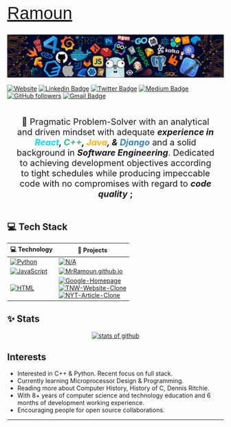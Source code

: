 <!-- markdownlint-disable -->
<link rel="preconnect" href="https://fonts.googleapis.com">
<link rel="preconnect" href="https://fonts.gstatic.com" crossorigin>
<link href="https://fonts.googleapis.com/css2?family=Changa:wght@200;300;400;500;600;700;800&display=swap" rel="stylesheet">

<h1 style="font-family: 'Changa', sans-serif; font-size: 40px; font-weight: 500;"><a href="https://ramoun.me">Ramoun</a></h1>

![cover](/images/cover.png)

[![Website](https://img.shields.io/badge/ramoun.me--yellow?style=social&logo=Firefox)](https://www.ramoun.me/)
[![Linkedin Badge](https://img.shields.io/badge/-Ramoun-blue?style=social&logo=Linkedin&logoColor=blue&link=https://www.linkedin.com/in/ramoun)](https://www.linkedin.com/in/ramoun/) [![Twitter Badge](https://img.shields.io/badge/-@ramoun16-1ca0f1?style=social&logo=twitter&logoColor=blue&link=https://twitter.com/ramoun16)](https://twitter.com/ramoun16) [![Medium Badge](https://img.shields.io/badge/-@ramoun-1ca0f1?style=social&logo=Medium&logoColor=black&link=https://medium.com/@ramoun)](https://medium.com/@ramoun) [![GitHub followers](https://img.shields.io/github/followers/MrRamoun?label=Follow%20on%20Github&style=social)](https://github.com/MrRamoun/?tab=follow) [![Gmail Badge](https://img.shields.io/badge/-Ramoun-c14438?style=social&logo=Gmail&logoColor=red&link=mailto:omartarekramoun@gmail.com)](mailto:omartarekramoun@gmail.com)

<p align="center" style="background-size:cover; position:relative; padding: 20px; font-size: 20px">
👋 Pragmatic Problem-Solver with an analytical and driven mindset with adequate <b><i>experience in <span style="color:#00D8FF;">React</span>, <span style="color:#41B883;"> C++</span>, <span style="color:#FDB40D;">Java</span>,  & <span style="color:#3981BF;"> Django</span></i></b> and a solid background in <b><i>Software Engineering</i></b>. Dedicated to achieving development objectives according to tight schedules while producing impeccable code with no compromises with regard to <b><i>code quality</i></b> <b>;</b>
</p>

## 💻 Tech Stack

<!-- START OF PROFILE STACK, DO NOT REMOVE -->
<table align="center">
<thead>
<tr>
<th>💻 <strong>Technology</strong></th>
<th>🚀 <strong>Projects</strong></th>
</tr>
</thead>
<tbody>
<tr>
<td><a href="https://www.python.org/"><img src="https://img.shields.io/static/v1?label=&amp;message=Python&amp;color=3C78A9&amp;logo=python&amp;logoColor=FFFFFF" alt="Python"></a></td>
<td><a href="https://github.com/HackClub-NMIT/hackbout-certificate-generator"><img src="https://img.shields.io/static/v1?label=Not-Availabile-Yet&amp;message=%20&amp;color=000605&amp;logo=github&amp;logoColor=white&amp;labelColor=000605" alt="N/A"></a></td>
</tr>
<tr>
<td><a href="https://developer.mozilla.org/en-US/docs/Web/JavaScript"><img src="https://img.shields.io/static/v1?label=&amp;message=JavaScript&amp;color=F1E05A&amp;logo=javascript&amp;logoColor=FFFFFF" alt="JavaScript"></a></td>
<td><a href="https://github.com/MrRamoun/MrRamoun.github.io"><img src="https://img.shields.io/static/v1?label=MrRamoun.github.io&amp;message=2&amp;color=000605&amp;logo=github&amp;logoColor=white&amp;labelColor=000605" alt="MrRamoun.github.io"></a></td>
</tr>
<tr>
<td><a href="https://developer.mozilla.org/en-US/docs/Web/Guide/HTML/HTML5"><img src="https://img.shields.io/static/v1?label=&amp;message=HTML&amp;color=ff751a&amp;logo=HTML5&amp;logoColor=FFFFFF" alt="HTML"></a></td>
<td><a href="https://github.com/MrRamoun/google-homepage"><img src="https://img.shields.io/static/v1?label=Google-Homepage&amp;message=1&amp;color=000605&amp;logo=github&amp;logoColor=white&amp;labelColor=000605" alt="Google-Homepage"></a> <br> <a href="https://github.com/MrRamoun/TNW-Website-Clone"><img src="https://img.shields.io/static/v1?label=TNW-Website-Clone&amp;message=2&amp;color=000605&amp;logo=github&amp;logoColor=white&amp;labelColor=000605" alt="TNW-Website-Clone"></a> <br> <a href="https://github.com/MrRamoun/NYT-Article-Clone"><img src="https://img.shields.io/static/v1?label=NYT-Article-Clone&amp;message=4&amp;color=000605&amp;logo=github&amp;logoColor=white&amp;labelColor=000605" alt="NYT-Article-Clone"></a></td>
</tr>
</tbody>
</table>

## ✨ Stats

<p align="center"><a href="https://github.com/MrRamoun"><img src="https://github-readme-stats.vercel.app/api?username=MrRamoun&amp;show_icons=true&amp;title_color=fff&amp;icon_color=79ff97&amp;text_color=9f9f9f&amp;bg_color=151515&amp;count_private=true" alt="stats of github"></a></p>


## Interests

* Interested in C++ & Python. Recent focus on full stack.
* Currently learning Microprocessor Design & Programming.
* Reading more about Computer History, History of C, Dennis Ritchie.
* With 8+ years of computer science and technology education and 6 months of development working experience.
* Encouraging people for open source collaborations.

----
